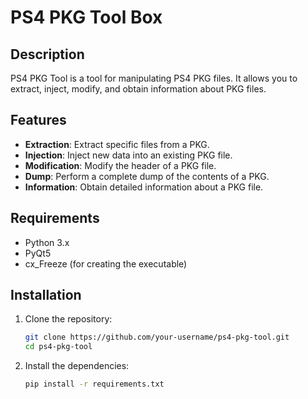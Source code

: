 # PS4 PKG Tool Box

## Description
PS4 PKG Tool is a tool for manipulating PS4 PKG files. It allows you to extract, inject, modify, and obtain information about PKG files.

## Features
- **Extraction**: Extract specific files from a PKG.
- **Injection**: Inject new data into an existing PKG file.
- **Modification**: Modify the header of a PKG file.
- **Dump**: Perform a complete dump of the contents of a PKG.
- **Information**: Obtain detailed information about a PKG file.

## Requirements
- Python 3.x
- PyQt5
- cx_Freeze (for creating the executable)

## Installation
1. Clone the repository:
    ```sh
    git clone https://github.com/your-username/ps4-pkg-tool.git
    cd ps4-pkg-tool
    ```

2. Install the dependencies:
    ```sh
    pip install -r requirements.txt
    ```
